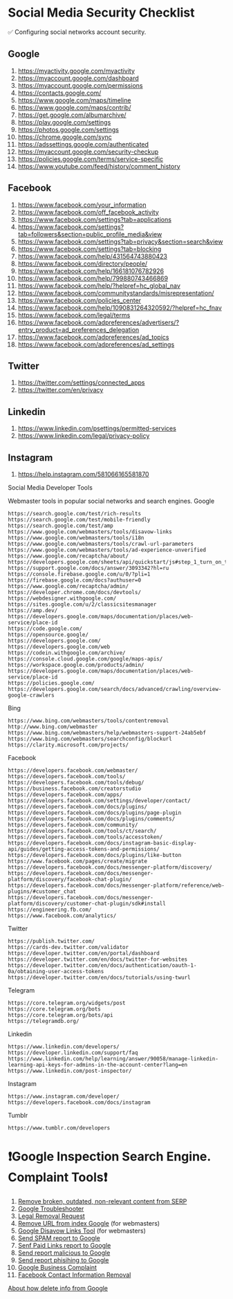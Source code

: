 # Social Media Security Checklist

✅ Сonfiguring social networks account security.

<H2>Google</H2> 

1. https://myactivity.google.com/myactivity
2. https://myaccount.google.com/dashboard
3. https://myaccount.google.com/permissions
4. https://contacts.google.com/
5. https://www.google.com/maps/timeline
6. https://www.google.com/maps/contrib/
7. https://get.google.com/albumarchive/
8. https://play.google.com/settings
9. https://photos.google.com/settings
10. https://chrome.google.com/sync
11. https://adssettings.google.com/authenticated
12. https://myaccount.google.com/security-checkup
13. https://policies.google.com/terms/service-specific
14. https://www.youtube.com/feed/history/comment_history

<H2>Facebook</H2>

1. https://www.facebook.com/your_information
2. https://www.facebook.com/off_facebook_activity
3. https://www.facebook.com/settings?tab=applications
4. https://www.facebook.com/settings?tab=followers&section=public_profile_media&view
5. https://www.facebook.com/settings?tab=privacy&section=search&view
6. https://www.facebook.com/settings?tab=blocking
7. https://www.facebook.com/help/431564743880423
8. https://www.facebook.com/directory/people/
9. https://www.facebook.com/help/166181076782926
10. https://www.facebook.com/help/799880743466869
11. https://www.facebook.com/help/?helpref=hc_global_nav
12. https://www.facebook.com/communitystandards/misrepresentation/
13. https://www.facebook.com/policies_center
14. https://www.facebook.com/help/1090831264320592/?helpref=hc_fnav
15. https://www.facebook.com/legal/terms
16. https://www.facebook.com/adpreferences/advertisers/?entry_product=ad_preferences_delegation
17. https://www.facebook.com/adpreferences/ad_topics
18. https://www.facebook.com/adpreferences/ad_settings

<H2>Twitter</H2>

1. https://twitter.com/settings/connected_apps
2. https://twitter.com/en/privacy

<H2>Linkedin</H2>

1. https://www.linkedin.com/psettings/permitted-services
2. https://www.linkedin.com/legal/privacy-policy

<H2>Instagram</h2>

1. https://help.instagram.com/581066165581870


Social Media Developer Tools

Webmaster tools in popular social networks and search engines.
Google

    https://search.google.com/test/rich-results
    https://search.google.com/test/mobile-friendly
    https://search.google.com/test/amp
    https://www.google.com/webmasters/tools/disavow-links
    https://www.google.com/webmasters/tools/i18n
    https://www.google.com/webmasters/tools/crawl-url-parameters
    https://www.google.com/webmasters/tools/ad-experience-unverified
    https://www.google.com/recaptcha/about/
    https://developers.google.com/sheets/api/quickstart/js#step_1_turn_on_the
    https://support.google.com/docs/answer/3093342?hl=ru
    https://console.firebase.google.com/u/0/?pli=1
    https://firebase.google.com/docs?authuser=0
    https://www.google.com/recaptcha/admin/
    https://developer.chrome.com/docs/devtools/
    https://webdesigner.withgoogle.com/
    https://sites.google.com/u/2/classicsitesmanager
    https://amp.dev/
    https://developers.google.com/maps/documentation/places/web-service/place-id
    https://code.google.com/
    https://opensource.google/
    https://developers.google.com/
    https://developers.google.com/web
    https://codein.withgoogle.com/archive/
    https://console.cloud.google.com/google/maps-apis/
    https://workspace.google.com/products/admin/
    https://developers.google.com/maps/documentation/places/web-service/place-id
    https://policies.google.com/
    https://developers.google.com/search/docs/advanced/crawling/overview-google-crawlers

Bing

    https://www.bing.com/webmasters/tools/contentremoval
    http://www.bing.com/webmaster
    https://www.bing.com/webmasters/help/webmasters-support-24ab5ebf
    https://www.bing.com/webmasters/searchconfig/blockurl
    https://clarity.microsoft.com/projects/

Facebook

    https://developers.facebook.com/webmaster/
    https://developers.facebook.com/tools/
    https://developers.facebook.com/tools/debug/
    https://business.facebook.com/creatorstudio
    https://developers.facebook.com/apps/
    https://developers.facebook.com/settings/developer/contact/
    https://developers.facebook.com/docs/plugins/
    https://developers.facebook.com/docs/plugins/page-plugin
    https://developers.facebook.com/docs/plugins/comments/
    https://developers.facebook.com/community/
    https://developers.facebook.com/tools/ct/search/
    https://developers.facebook.com/tools/accesstoken/
    https://developers.facebook.com/docs/instagram-basic-display-api/guides/getting-access-tokens-and-permissions/
    https://developers.facebook.com/docs/plugins/like-button
    https://www.facebook.com/pages/create/migrate
    https://developers.facebook.com/docs/messenger-platform/discovery/
    https://developers.facebook.com/docs/messenger-platform/discovery/facebook-chat-plugin/
    https://developers.facebook.com/docs/messenger-platform/reference/web-plugins/#customer_chat
    https://developers.facebook.com/docs/messenger-platform/discovery/customer-chat-plugin/sdk#install
    https://engineering.fb.com/
    https://www.facebook.com/analytics/

Twitter

    https://publish.twitter.com/
    https://cards-dev.twitter.com/validator
    https://developer.twitter.com/en/portal/dashboard
    https://developer.twitter.com/en/docs/twitter-for-websites
    https://developer.twitter.com/en/docs/authentication/oauth-1-0a/obtaining-user-access-tokens
    https://developer.twitter.com/en/docs/tutorials/using-twurl

Telegram

    https://core.telegram.org/widgets/post
    https://core.telegram.org/bots
    https://core.telegram.org/bots/api
    https://telegramdb.org/

Linkedin

    https://www.linkedin.com/developers/
    https://developer.linkedin.com/support/faq
    https://www.linkedin.com/help/learning/answer/90058/manage-linkedin-learning-api-keys-for-admins-in-the-account-center?lang=en
    https://www.linkedin.com/post-inspector/

Instagram

    https://www.instagram.com/developer/
    https://developers.facebook.com/docs/instagram

Tumblr

    https://www.tumblr.com/developers

    
# ❗Google Inspection Search Engine. Complaint Tools❗

1. <a href="https://search.google.com/search-console/remove-outdated-content">Remove broken, outdated, non-relevant content from SERP</a>
2. <a href="https://support.google.com/legal/troubleshooter/1114905">Google Troubleshooter</a>
3. <a href="https://www.google.com/webmasters/tools/legal-removal-request?complaint_type=14">Legal Removal Request</a>
4. <a href="https://search.google.com/search-console/removals">Remove URL from index Google</a> (for webmasters)
5. <a href="https://search.google.com/search-console/disavow-links">Google Disavow Links Tool</a> (for webmasters)
6. <a href="https://www.google.com/webmasters/tools/spamreportform">Send SPAM report to Google</a>
7. <a href="https://www.google.com/webmasters/tools/paidlinks">Senf Paid Links report to Google</a>
8. <a href="https://safebrowsing.google.com/safebrowsing/report_badware/">Send report malicious to Google</a>
9. <a href="https://safebrowsing.google.com/safebrowsing/report_phish/">Send report phisihing to Google</a>
10. <a href="https://support.google.com/business/contact/gmb_3p_complaints">Google Business Complaint</a>
11. <a href="https://www.facebook.com/contacts/removal">Facebook Contact Information Removal</a>

<a href="https://support.google.com/webmasters/topic/9164606">About how delete info from Google</a>
